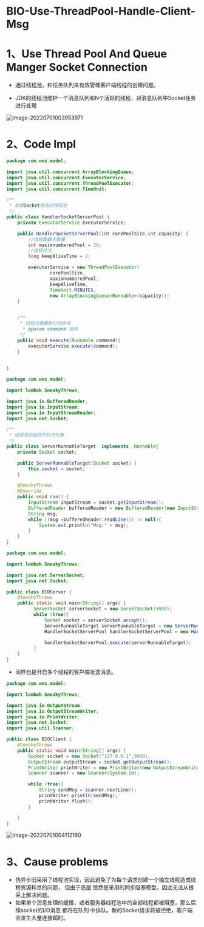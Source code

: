 # BIO-Use-ThreadPool-Handle-Client-Msg

# 1、Use Thread Pool And Queue Manger Socket Connection

- 通过线程池，和任务队列来有效管理客户端线程的创建问题。

- JDK的线程池维护一个消息队列和N个活跃的线程，对消息队列中Socket任务进行处理

![image-20220701003953971](C:/Users/wangnaixing/AppData/Roaming/Typora/typora-user-images/image-20220701003953971.png)

# 2、Code Impl

```java
package com.wnx.model;

import java.util.concurrent.ArrayBlockingQueue;
import java.util.concurrent.ExecutorService;
import java.util.concurrent.ThreadPoolExecutor;
import java.util.concurrent.TimeUnit;

/**
 * 处理Socket服务的线程池
 */
public class HandlerSocketServerPool {
    private ExecutorService executorService;

    public HandlerSocketServerPool(int corePoolSize,int capacity) {
        //线程数最大数量
        int maximnumberedPool = 20;
        //线程存活
        long keepAliveTime = 2;

        executorService = new ThreadPoolExecutor(
                corePoolSize,
                maximnumberedPool,
                keepAliveTime,
                TimeUnit.MINUTES,
                new ArrayBlockingQueue<Runnable>(capacity));
    }


    /**
     * 线程池需要执行的命令
      * @param command 指令
     */
    public void execute(Runnable command){
        executorService.execute(command);
    }

    
}

```

```java
package com.wnx.model;

import lombok.SneakyThrows;

import java.io.BufferedReader;
import java.io.InputStream;
import java.io.InputStreamReader;
import java.net.Socket;

/**
 * 线程池包装的可执行对象
 */
public class ServerRunnableTarget  implements  Runnable{
    private Socket socket;

    public ServerRunnableTarget(Socket socket) {
        this.socket = socket;
    }

    @SneakyThrows
    @Override
    public void run() {
        InputStream inputStream = socket.getInputStream();
        BufferedReader bufferedReader = new BufferedReader(new InputStreamReader(inputStream));
        String msg;
        while ((msg =bufferedReader.readLine()) != null){
            System.out.println("Msg:" + msg);
        }
    }
}

```

```java
package com.wnx.model;

import lombok.SneakyThrows;

import java.net.ServerSocket;
import java.net.Socket;

public class BIOServer {
    @SneakyThrows
    public static void main(String[] args) {
          ServerSocket serverSocket = new ServerSocket(9000);
          while (true){
              Socket socket = serverSocket.accept();
              ServerRunnableTarget serverRunnableTarget = new ServerRunnableTarget(socket);
              HandlerSocketServerPool handlerSocketServerPool = new HandlerSocketServerPool(5,20);

              handlerSocketServerPool.execute(serverRunnableTarget);
          }
    }
}

```

- 同样也是开启多个线程的客户端发送消息。

```java
package com.wnx.model;

import lombok.SneakyThrows;

import java.io.OutputStream;
import java.io.OutputStreamWriter;
import java.io.PrintWriter;
import java.net.Socket;
import java.util.Scanner;

public class BIOClient {
    @SneakyThrows
    public static void main(String[] args) {
        Socket socket = new Socket("127.0.0.1",9000);
        OutputStream outputStream = socket.getOutputStream();
        PrintWriter printWriter = new PrintWriter(new OutputStreamWriter(outputStream));
        Scanner scanner = new Scanner(System.in);

        while (true){
            String sendMsg = scanner.nextLine();
            printWriter.println(sendMsg);
            printWriter.flush();
        }

    }
}

```

![image-20220701004112160](C:/Users/wangnaixing/AppData/Roaming/Typora/typora-user-images/image-20220701004112160.png)

# 3、Cause problems

- 伪异步旧采用了线程池实现，因此避免了为每个请求创建一个独立线程造成线程资源耗尽的问题， 但由于底层 依然是采用的同步阻塞模型，因此无法从根采上解决问题。
-  如果单个消息处理的缓慢，或者服务器线程池中的全部线程都被阻塞，那么后续socket的I/O消息 都将在队列 中排队。新的Socket请求将被拒绝，客户端会发生大量连接超时。